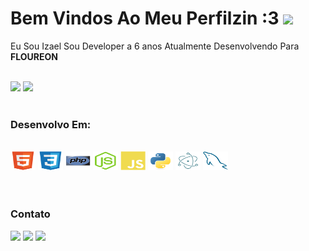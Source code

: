 <h1>Bem Vindos Ao Meu Perfilzin :3 <img src="https://raw.githubusercontent.com/kaueMarques/kaueMarques/master/hi.gif" width="30px"></h1> 
<p>Eu Sou Izael Sou Developer a 6 anos Atualmente Desenvolvendo Para <b>FLOUREON</b></p><br>

<div>
	<img height="150rem" src="https://github-readme-stats.vercel.app/api?username=erickvinicios&show_icons=true&theme=midnight-purple&include_all_commits=true&count_private=true">
	 <img height="150em" src="https://github-readme-stats.vercel.app/api/top-langs/?username=erickvinicios&layout=compact&langs_count=7&theme=midnight-purple"/>
	</div>
<div><br>
	
<h3>Desenvolvo Em:</h3>
</div>
 <div class="dev"><br>
      <img alt="HTML5" height="30" width="40" src="https://raw.githubusercontent.com/devicons/devicon/master/icons/html5/html5-original.svg">
      <img alt="CSS3" height="30" width="40" src="https://raw.githubusercontent.com/devicons/devicon/master/icons/css3/css3-original.svg">
      <img alt="PHP" height="30" width="40" src="https://raw.githubusercontent.com/devicons/devicon/master/icons/php/php-original.svg">
      <img alt="NODEJS" height="30" width="40" src="https://raw.githubusercontent.com/devicons/devicon/master/icons/nodejs/nodejs-original.svg">
      <img alt="JS" height="30" width="40" src="https://raw.githubusercontent.com/devicons/devicon/master/icons/javascript/javascript-plain.svg">
      <img alt="PYTHON" height="30" width="40" src="https://raw.githubusercontent.com/devicons/devicon/master/icons/python/python-original.svg">
      <img alt="ELECTRON" height="30" width="40" src="https://raw.githubusercontent.com/devicons/devicon/master/icons/electron/electron-original.svg">
      <img alt="MYSQL & SQL" height="30" width="40" src="https://raw.githubusercontent.com/devicons/devicon/master/icons/mysql/mysql-original.svg">
</div><br><br>

<h3>Contato</h3>

<div>
 <img src="https://img.shields.io/badge/Zeus.#0001?style=for-the-badge&logo=discord&logoColor=white">  
		 <a href="https://www.instagram.com/izael_oficia.l/" target="_blank"><img src="https://img.shields.io/badge/%2FNeltrons-E4405F?style=for-the-badge&logo=instagram&logoColor=white" target="_blank"></a> 
			 <a href="mailto:zrafaelgamer000@gmail.com" target="_blank"><img src="https://img.shields.io/badge/neltronservices%40gmail.com-D14836?style=for-the-badge&logo=gmail&logoColor=white" target="_blank"></a> 
	</div>
